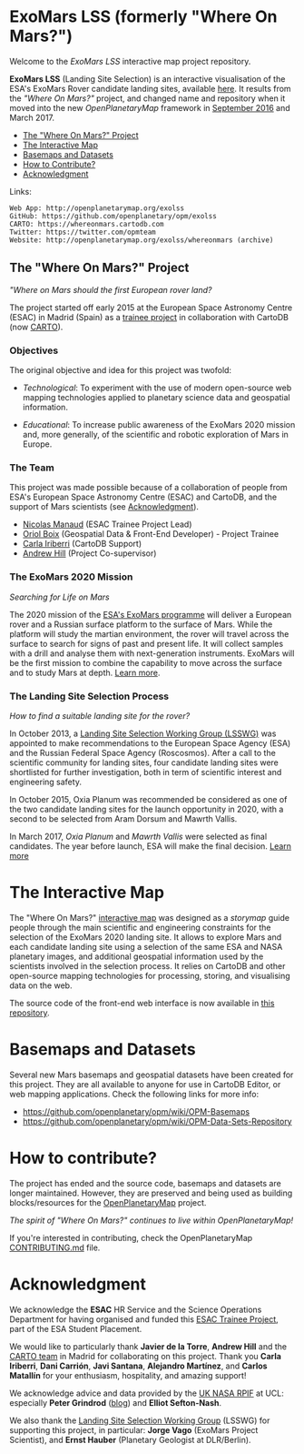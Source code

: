 # ExoMars LSS (formerly "Where On Mars?")

Welcome to the *ExoMars LSS* interactive map project repository.

**ExoMars LSS** (Landing Site Selection) is an interactive visualisation of the ESA's ExoMars Rover candidate landing sites, available [here](http://openplanetarymap.org/exolss). It results from the *"Where On Mars?"* project, and changed name and repository when it moved into the new *OpenPlanetaryMap* framework in [September 2016](http://openplanetary.co/blog/community/whereonmars-opm.html) and March 2017.

* [The "Where On Mars?" Project](#the-where-on-mars-project)
* [The Interactive Map](#the-interactive-map)
* [Basemaps and Datasets](#basemaps-and-datasets)
* [How to Contribute?](#how-to-contribute)
* [Acknowledgment](#acknowledgment)

Links:
~~~~
Web App: http://openplanetarymap.org/exolss
GitHub: https://github.com/openplanetary/opm/exolss
CARTO: https://whereonmars.cartodb.com
Twitter: https://twitter.com/opmteam
Website: http://openplanetarymap.org/exolss/whereonmars (archive)
~~~~

## The "Where On Mars?" Project

*"Where on Mars should the first European rover land?*

The project started off early 2015 at the European Space Astronomy Centre (ESAC) in Madrid (Spain) as a [trainee project](https://www.cosmos.esa.int/web/esac-trainees) in collaboration with CartoDB (now [CARTO](https://carto.com)).

### Objectives

The original objective and idea for this project was twofold:
* *Technological*: To experiment with the use of modern open-source web mapping technologies applied to planetary science data and geospatial information.

* *Educational*: To increase public awareness of the ExoMars 2020 mission and, more generally, of the scientific and robotic exploration of Mars in Europe.

### The Team

This project was made possible because of a collaboration of people from ESA's European Space Astronomy Centre (ESAC) and CartoDB, and the support of Mars scientists (see [Acknowledgment](#acknowledgment)).

* [Nicolas Manaud](https://twitter.com/nmanaud) (ESAC Trainee Project Lead)
* [Oriol Boix](https://twitter.com/oriolbx) (Geospatial Data & Front-End Developer) - Project Trainee
* [Carla Iriberri](https://twitter.com/iriberri1) (CartoDB Support)
* [Andrew Hill](https://twitter.com/andrewxhill) (Project Co-supervisor)


### The ExoMars 2020 Mission
_Searching for Life on Mars_

The 2020 mission of the [ESA's ExoMars programme](http://exploration.esa.int/) will deliver a European rover and a Russian surface platform to the surface of Mars. While the platform will study the martian environment, the rover will travel across the surface to search for signs of past and present life. It will collect samples with a drill and analyse them with next-generation instruments. ExoMars will be the first mission to combine the capability to move across the surface and to study Mars at depth. [Learn more](http://exploration.esa.int/mars/48088-mission-overview/).

### The Landing Site Selection Process
_How to find a suitable landing site for the rover?_

In October 2013, a [Landing Site Selection Working Group (LSSWG)](http://exploration.esa.int/mars/53454-exomars-2018-landing-site-selection-working-group/) was appointed to make recommendations to the European Space Agency (ESA) and the Russian Federal Space Agency (Roscosmos). After a call to the scientific community for landing sites, four candidate landing sites were shortlisted for further investigation, both in term of scientific interest and engineering safety.

In October 2015, Oxia Planum was recommended be considered as one of the two candidate landing sites for the launch opportunity in 2020, with a second to be selected from Aram Dorsum and Mawrth Vallis.

In March 2017, *Oxia Planum* and *Mawrth Vallis* were selected as final candidates. The year before launch, ESA will make the final decision. [Learn more](http://exploration.esa.int/mars/53845-landing-site/)



# The Interactive Map

The "Where On Mars?" [interactive map](http://openplanetarymap.org/exolss) was designed as a *storymap* guide people through the main scientific and engineering constraints for the selection of the ExoMars 2020 landing site. It allows  to explore Mars and each candidate landing site using a selection of the same ESA and NASA planetary images, and additional geospatial information used by the scientists involved in the selection process. It relies on CartoDB and other open-source mapping technologies for processing, storing, and visualising data on the web.

The source code of the front-end web interface is now available in [this repository](https://github.com/openplanetary/opm/tree/gh-pages/exolss).

# Basemaps and Datasets

Several new Mars basemaps and geospatial datasets have been created for this project. They are all available to anyone for use in CartoDB Editor, or web mapping applications. Check the following links for more info:

* https://github.com/openplanetary/opm/wiki/OPM-Basemaps
* https://github.com/openplanetary/opm/wiki/OPM-Data-Sets-Repository

# How to contribute?

The project has ended and the source code, basemaps and datasets are longer maintained. However, they are preserved and being used as building blocks/resources for the [OpenPlanetaryMap](https://github.com/openplanetary/opm) project.

*The spirit of "Where On Mars?" continues to live within OpenPlanetaryMap!*

If you're interested in contributing, check the OpenPlanetaryMap [CONTRIBUTING.md](https://github.com/openplanetary/opm/blob/master/CONTRIBUTING.md) file.

# Acknowledgment

We acknowledge the **ESAC** HR Service and the Science Operations Department for having organised and funded this [ESAC Trainee Project](https://www.cosmos.esa.int/web/esac-trainees), part of the ESA Student Placement.

We would like to particularly thank **Javier de la Torre**, **Andrew Hill** and the [CARTO team](https://carto.com/team) in Madrid for collaborating on this project. Thank you **Carla Iriberri**, **Dani Carrión**, **Javi Santana**, **Alejandro Martínez**, and **Carlos Matallín** for your enthusiasm, hospitality, and amazing support!

We acknowledge advice and data provided by the [UK NASA RPIF](https://www.ucl.ac.uk/earth-sciences/research/rpif) at UCL: especially **Peter Grindrod** ([blog](http://www.petergrindrod.net/stuff/blog)) and **Elliot Sefton-Nash**.

We also thank the [Landing Site Selection Working Group](http://exploration.esa.int/mars/53454-exomars-2018-landing-site-selection-working-group/) (LSSWG) for supporting this project, in particular: **Jorge Vago** (ExoMars Project Scientist), and **Ernst Hauber** (Planetary Geologist at DLR/Berlin).
